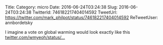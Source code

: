 Title: 
Category: micro
Date: 2016-06-24T03:24:38
Slug: 2016-06-24T03:24:38
TwitterId: 746182217404014592
TweetUrl: https://twitter.com/mark_philpot/status/746182217404014592
ReTweetUser: annbordetsky

<i class="fa fa-retweet" aria-hidden="true"></i> I imagine a vote on global warming would look exactly like this  [twitter.com/wmyeoh/status/…](https://twitter.com/wmyeoh/status/746150360318763008)